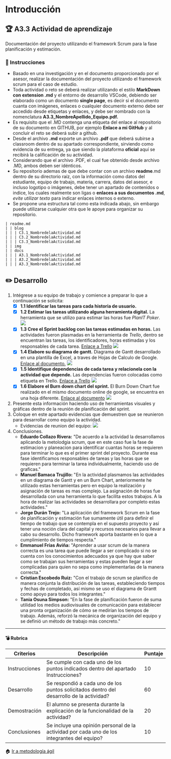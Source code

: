 # Introducción

## :trophy: A3.3 Actividad de aprendizaje

Documentación del proyecto utilizando el framework Scrum para la fase planificación y estimación.

### :blue_book: Instrucciones

- Basado en una investigación y en el documento proporcionado por el asesor, realizar la documentación del proyecto utilizando el framework scrum para el caso de estudio.
- Toda actividad o reto se deberá realizar utilizando el estilo **MarkDown con extension .md** y el entorno de desarrollo VSCode, debiendo ser elaborado como un documento **single page**, es decir si el documento cuanta con imágenes, enlaces o cualquier documento externo debe ser accedido desde etiquetas y enlaces, y debe ser nombrado con la nomenclatura **A3.3_NombreApellido_Equipo.pdf.**
- Es requisito que el .MD contenga una etiqueta del enlace al repositorio de su documento en GITHUB, por ejemplo **Enlace a mi GitHub** y al concluir el reto se deberá subir a github.
- Desde el archivo **.md** exporte un archivo **.pdf** que deberá subirse a classroom dentro de su apartado correspondiente, sirviendo como evidencia de su entrega, ya que siendo la plataforma **oficial** aquí se recibirá la calificación de su actividad.
- Considerando que el archivo .PDF, el cual fue obtenido desde archivo .MD, ambos deben ser idénticos.
- Su repositorio ademas de que debe contar con un archivo **readme**.md dentro de su directorio raíz, con la información como datos del estudiante, equipo de trabajo, materia, carrera, datos del asesor, e incluso logotipo o imágenes, debe tener un apartado de contenidos o indice, los cuales realmente son ligas o **enlaces a sus documentos .md**, _evite utilizar texto_ para indicar enlaces internos o externo.
- Se propone una estructura tal como esta indicada abajo, sin embargo puede utilizarse cualquier otra que le apoye para organizar su repositorio.

``` 
| readme.md
| | blog
| | | C3.1_NombredelaActividad.md
| | | C3.2_NombredelaActividad.md
| | | C3.3_NombredelaActividad.md
| | img
| | docs
| | | A3.1_NombredelaActividad.md
| | | A3.2_NombredelaActividad.md
| | | A3.3_NombredelaActividad.md
```


## :pencil2: Desarrollo

1. Intégrese a su equipo de trabajo y comience a preparar lo que a continuación se solicita:
   - [x] **1.1 Identificar las tareas para cada historia de usuario.**
   - [x] **1.2 Estimar las tareas utilizando alguna herramienta digital.**
   La herramienta que se utilizo para estimar las horas fue _PlanIT Poker_.
   ![](../img/A3.3/herramienta_planificadora.png)
   - [x] **1.3 Cree el Sprint backlog con las tareas estimadas en horas.**
   Las actividades fueron plasmadas en la herramienta de _Trello_, dentro se encuentran las tareas, los identificadores, horas estimadas y los responsables de cada tarea. [Enlace a Trello](https://trello.com/b/zEhZk0wa)
   ![](../img/A3.3/sprint_backlog_en_trello.png)
   - [x] **1.4 Elabore su diagrama de gantt.**
   Diagrama de Gantt desarrollado en una plantilla de Excel, a traves de Hojas de Calculo de Google. [Enlace al documento.](https://docs.google.com/spreadsheets/d/1_P4xHhEgdN9ypqFAzHFiG5lJ1rg0NUK98SCMfFCq9EE/edit?usp=sharing)
   ![](../img/A3.3/diagrama_de_gantt.png)
   - [x] **1.5 Identifique dependencias de cada tarea y relacionela con la actividad que depende.**
   Las dependencias fueron colocadas como etiqueta en Trello. [Enlace a Trello](https://trello.com/b/zEhZk0wa)
   ![](../img/A3.3/dependencias.png)
   - [x] **1.6 Elabore el Burn down chart del sprint.**
   El Burn Down Chart fue realizado en el mismo documento online de google, se encuentra en una hoja diferente. [Enlace al documento](https://docs.google.com/spreadsheets/d/1_P4xHhEgdN9ypqFAzHFiG5lJ1rg0NUK98SCMfFCq9EE/edit?usp=sharing)
   ![](../img/A3.3/burn_chart.png)

2. Presente esta información haciendo uso de herramientas visuales y gráficas dentro de la reunión de planificación del sprint.
3. Coloque en este apartado evidencias que demuestren que se reunieron para desarrollar como equipo la actividad.
   - Evidencias de reunion del equipo:
   ![](../img/A3.3/evidencias_reunion_discord.png)
4. Conclusiones. 
   - **Eduardo Collazo Rivera:** "De acuerdo a la actividad la desarrollamos aplicando la metolodgia scrum, que en este caso fue la fase de estimacion y planeacion para identificar cuantas horas se requieren para terminar lo que es el primer sprint del proyecto. Durante esa fase identificamos responsables de tareas y las horas que se requieren para terminar la tarea individualmente, haciendo uso de graficas."
   - **Manuel Bamaca Trujillo:** "En la actividad plasmamos las actividades en un diagrama de Gantt y en un Burn Chart, anteriormente he utilizado estas herramientas pero en equipo la realización y asignación de tareas es mas complejo. La asignación de horas fue desarrollada con una herramienta lo que facilita estos trabajos. A la hora de realizar las actividades se desarrollara por completo estas actividades."
   - **Jorge Durán Trejo:** "La aplicación del framework Scrum en la fase de planificación y estimación fue sumamente útil para definir el tiempo de trabajo que se contempla en el supuesto proyecto y así tener una noción clara del capital y recursos necesarios para llevar a cabo su desarrollo. Dicho framework aporta bastante en lo que a cumplimiento de tiempos respecta."
   - **Emmanuel Frías Aviña:** "Aprender a usar scrum de la manera correcta es una tarea que puede llegar a ser complicado si no se cuenta con los conocimientos adecuados ya que hay que saber como se trabajan sus herramientas y estas pueden llegar a ser complicadas para quien no sepa como implementarlas de la manera correcta."
   - **Cristian Escobedo Ruiz:** "Con el trabajo de scrum se planifico de manera conjunta la distribución de las tareas, estableciendo tiempos y fechas de completado, así mismo se uso el diagrama de Grantt como apoyo para todos los integrantes."
   - **Tania Osuna Simpson:** "En la fase de planificación fueron de suma utilidad los medios audiovisuales de comunicación para establecer una pronta organización de cómo se medirían los tiempos de trabajo. Además, reforzó la mecánica de organización del equipo y se definió un método de trabajo más concreto."

___

#### :bomb: Rubrica

| Criterios     | Descripción                                                                                  | Puntaje |
| ------------- | -------------------------------------------------------------------------------------------- | ------- |
| Instrucciones | Se cumple con cada uno de los puntos indicados dentro del apartado Instrucciones?            | 10      |  | 5 |
| Desarrollo    | Se respondió a cada uno de los puntos solicitados dentro del desarrollo de la actividad?     | 60      |
| Demostración  | El alumno se presenta durante la explicación de la funcionalidad de la actividad?            | 20      |
| Conclusiones  | Se incluye una opinión personal de la actividad  por cada uno de los integrantes del equipo? | 10      |

:house: [Ir a metodología ágil](../docs/D3.0_MetodologiaAgil.md)